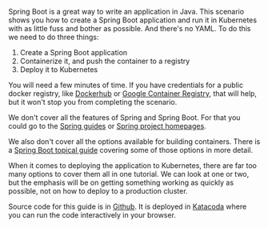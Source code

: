 Spring Boot is a great way to write an application in Java. This scenario shows you how to create a Spring Boot application and run it in Kubernetes with as little fuss and bother as possible. And there's no YAML. To do this we need to do three things:

1. Create a Spring Boot application
2. Containerize it, and push the container to a registry
3. Deploy it to Kubernetes

You will need a few minutes of time. If you have credentials for a public docker registry, like [Dockerhub](https://dockerhub.com) or [Google Container Registry](https://cloud.google.com/container-registry/), that will help, but it won't stop you from completing the scenario.

We don't cover all the features of Spring and Spring Boot. For that you could go to the [Spring guides](https://spring.io/guides) or [Spring project homepages](https://spring.io/projects).

We also don't cover all the options available for building containers. There is a [Spring Boot topical guide](https://spring.io/guides/top/spring-boot-docker) covering some of those options in more detail.

When it comes to deploying the application to Kubernetes, there are far too many options to cover them all in one tutorial. We can look at one or two, but the emphasis will be on getting something working as quickly as possible, not on how to deploy to a production cluster.

Source code for this guide is in [Github](https://github.com/spring-guides/gs-spring-boot-kubernetes/tree/master/getting-started). It is deployed in [Katacoda](https://www.katacoda.com/springguides/scenarios/getting-started) where you can run the code interactively in your browser.
